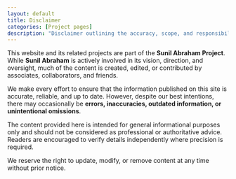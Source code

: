 ```yaml
---
layout: default
title: Disclaimer
categories: [Project pages]
description: "Disclaimer outlining the accuracy, scope, and responsibility of content published under the Sunil Abraham Project, clarifying that materials are for general informational purposes only."
---
```


This website and its related projects are part of the **Sunil Abraham Project**. While **Sunil Abraham** is actively involved in its vision, direction, and oversight, much of the content is created, edited, or contributed by associates, collaborators, and friends.

We make every effort to ensure that the information published on this site is accurate, reliable, and up to date. However, despite our best intentions, there may occasionally be **errors, inaccuracies, outdated information, or unintentional omissions**.

The content provided here is intended for general informational purposes only and should not be considered as professional or authoritative advice. Readers are encouraged to verify details independently where precision is required.

We reserve the right to update, modify, or remove content at any time without prior notice.
